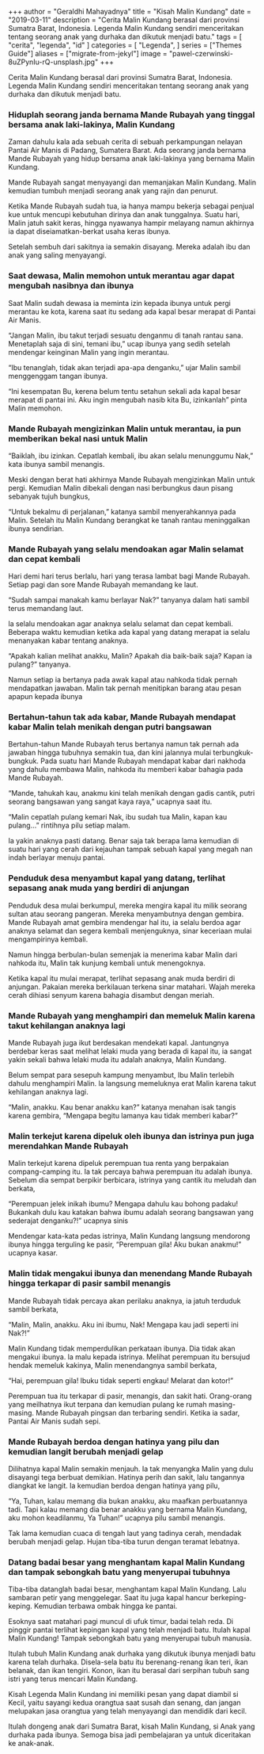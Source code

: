 +++
author = "Geraldhi Mahayadnya"
title = "Kisah Malin Kundang"
date = "2019-03-11"
description = "Cerita Malin Kundang berasal dari provinsi Sumatra Barat, Indonesia. Legenda Malin Kundang sendiri menceritakan tentang seorang anak yang durhaka dan dikutuk menjadi batu."
tags = [
    "cerita",
    "legenda",
    "id"
]
categories = [
    "Legenda",
]
series = ["Themes Guide"]
aliases = ["migrate-from-jekyl"]
image = "pawel-czerwinski-8uZPynIu-rQ-unsplash.jpg"
+++

Cerita Malin Kundang berasal dari provinsi Sumatra Barat, Indonesia. Legenda Malin Kundang sendiri menceritakan tentang seorang anak yang durhaka dan dikutuk menjadi batu.

<!--more-->

### Hiduplah seorang janda bernama Mande Rubayah yang tinggal bersama anak laki-lakinya, Malin Kundang

Zaman dahulu kala ada sebuah cerita di sebuah perkampungan nelayan Pantai Air Manis di Padang, Sumatera Barat. Ada seorang janda bernama Mande Rubayah yang hidup bersama anak laki-lakinya yang bernama Malin Kundang.

Mande Rubayah sangat menyayangi dan memanjakan Malin Kundang. Malin kemudian tumbuh menjadi seorang anak yang rajin dan penurut.

Ketika Mande Rubayah sudah tua, ia hanya mampu bekerja sebagai penjual kue untuk mencupi kebutuhan dirinya dan anak tunggalnya. Suatu hari, Malin jatuh sakit keras, hingga nyawanya hampir melayang namun akhirnya ia dapat diseiamatkan-berkat usaha keras ibunya.

Setelah sembuh dari sakitnya ia semakin disayang. Mereka adalah ibu dan anak yang saling menyayangi.

### Saat dewasa, Malin memohon untuk merantau agar dapat mengubah nasibnya dan ibunya

Saat Malin sudah dewasa ia meminta izin kepada ibunya untuk pergi merantau ke kota, karena saat itu sedang ada kapal besar merapat di Pantai Air Manis.

“Jangan Malin, ibu takut terjadi sesuatu denganmu di tanah rantau sana. Menetaplah saja di sini, temani ibu,” ucap ibunya yang sedih setelah mendengar keinginan Malin yang ingin merantau.

“Ibu tenanglah, tidak akan terjadi apa-apa denganku,” ujar Malin sambil menggenggam tangan ibunya.

“Ini kesempatan Bu, kerena belum tentu setahun sekali ada kapal besar merapat di pantai ini. Aku ingin mengubah nasib kita Bu, izinkanlah” pinta Malin memohon.

### Mande Rubayah mengizinkan Malin untuk merantau, ia pun memberikan bekal nasi untuk Malin

“Baiklah, ibu izinkan. Cepatlah kembali, ibu akan selalu menunggumu Nak,” kata ibunya sambil menangis.

Meski dengan berat hati akhirnya Mande Rubayah mengizinkan Malin untuk pergi. Kemudian Malin dibekali dengan nasi berbungkus daun pisang sebanyak tujuh bungkus,

“Untuk bekalmu di perjalanan,” katanya sambil menyerahkannya pada Malin. Setelah itu Malin Kundang berangkat ke tanah rantau meninggalkan ibunya sendirian.

### Mande Rubayah yang selalu mendoakan agar Malin selamat dan cepat kembali

Hari demi hari terus berlalu, hari yang terasa lambat bagi Mande Rubayah. Setiap pagi dan sore Mande Rubayah memandang ke laut.

“Sudah sampai manakah kamu berlayar Nak?” tanyanya dalam hati sambil terus memandang laut.

la selalu mendoakan agar anaknya selalu selamat dan cepat kembali. Beberapa waktu kemudian ketika ada kapal yang datang merapat ia selalu menanyakan kabar tentang anaknya.

“Apakah kalian melihat anakku, Malin? Apakah dia baik-baik saja? Kapan ia pulang?” tanyanya.

Namun setiap ia bertanya pada awak kapal atau nahkoda tidak pernah mendapatkan jawaban. Malin tak pernah menitipkan barang atau pesan apapun kepada ibunya

### Bertahun-tahun tak ada kabar, Mande Rubayah mendapat kabar Malin telah menikah dengan putri bangsawan

Bertahun-tahun Mande Rubayah terus bertanya namun tak pernah ada jawaban hingga tubuhnya semakin tua, dan kini jalannya mulai terbungkuk-bungkuk. Pada suatu hari Mande Rubayah mendapat kabar dari nakhoda yang dahulu membawa Malin, nahkoda itu memberi kabar bahagia pada Mande Rubayah.

“Mande, tahukah kau, anakmu kini telah menikah dengan gadis cantik, putri seorang bangsawan yang sangat kaya raya,” ucapnya saat itu.

“Malin cepatlah pulang kemari Nak, ibu sudah tua Malin, kapan kau pulang…” rintihnya pilu setiap malam.

Ia yakin anaknya pasti datang. Benar saja tak berapa lama kemudian di suatu hari yang cerah dari kejauhan tampak sebuah kapal yang megah nan indah berlayar menuju pantai.

### Penduduk desa menyambut kapal yang datang, terlihat sepasang anak muda yang berdiri di anjungan

Penduduk desa mulai berkumpul, mereka mengira kapal itu milik seorang sultan atau seorang pangeran. Mereka menyambutnya dengan gembira. Mande Rubayah amat gembira mendengar hal itu, ia selalu berdoa agar anaknya selamat dan segera kembali menjenguknya, sinar keceriaan mulai mengampirinya kembali.

Namun hingga berbulan-bulan semenjak ia menerima kabar Malin dari nahkoda itu, Malin tak kunjung kembali untuk menengoknya.

Ketika kapal itu mulai merapat, terlihat sepasang anak muda berdiri di anjungan. Pakaian mereka berkilauan terkena sinar matahari. Wajah mereka cerah dihiasi senyum karena bahagia disambut dengan meriah.

### Mande Rubayah yang menghampiri dan memeluk Malin karena takut kehilangan anaknya lagi

Mande Rubayah juga ikut berdesakan mendekati kapal. Jantungnya berdebar keras saat melihat lelaki muda yang berada di kapal itu, ia sangat yakin sekali bahwa lelaki muda itu adalah anaknya, Malin Kundang.

Belum sempat para sesepuh kampung menyambut, Ibu Malin terlebih dahulu menghampiri Malin. la langsung memeluknya erat Malin karena takut kehilangan anaknya lagi.

“Malin, anakku. Kau benar anakku kan?” katanya menahan isak tangis karena gembira, “Mengapa begitu lamanya kau tidak memberi kabar?”

### Malin terkejut karena dipeluk oleh ibunya dan istrinya pun juga merendahkan Mande Rubayah

Malin terkejut karena dipeluk perempuan tua renta yang berpakaian compang-camping itu. Ia tak percaya bahwa perempuan itu adalah ibunya. Sebelum dia sempat berpikir berbicara, istrinya yang cantik itu meludah dan berkata,

“Perempuan jelek inikah ibumu? Mengapa dahulu kau bohong padaku! Bukankah dulu kau katakan bahwa ibumu adalah seorang bangsawan yang sederajat denganku?!” ucapnya sinis

Mendengar kata-kata pedas istrinya, Malin Kundang langsung mendorong ibunya hingga terguling ke pasir, “Perempuan gila! Aku bukan anakmu!” ucapnya kasar.

### Malin tidak mengakui ibunya dan menendang Mande Rubayah hingga terkapar di pasir sambil menangis

Mande Rubayah tidak percaya akan perilaku anaknya, ia jatuh terduduk sambil berkata,

“Malin, Malin, anakku. Aku ini ibumu, Nak! Mengapa kau jadi seperti ini Nak?!”

Malin Kundang tidak memperdulikan perkataan ibunya. Dia tidak akan mengakui ibunya. la malu kepada istrinya. Melihat perempuan itu bersujud hendak memeluk kakinya, Malin menendangnya sambil berkata,

“Hai, perempuan gila! lbuku tidak seperti engkau! Melarat dan kotor!”

Perempuan tua itu terkapar di pasir, menangis, dan sakit hati. Orang-orang yang meilhatnya ikut terpana dan kemudian pulang ke rumah masing-masing. Mande Rubayah pingsan dan terbaring sendiri. Ketika ia sadar, Pantai Air Manis sudah sepi.

### Mande Rubayah berdoa dengan hatinya yang pilu dan kemudian langit berubah menjadi gelap

Dilihatnya kapal Malin semakin menjauh. Ia tak menyangka Malin yang dulu disayangi tega berbuat demikian. Hatinya perih dan sakit, lalu tangannya diangkat ke langit. Ia kemudian berdoa dengan hatinya yang pilu,

“Ya, Tuhan, kalau memang dia bukan anakku, aku maafkan perbuatannya tadi. Tapi kalau memang dia benar anakku yang bernama Malin Kundang, aku mohon keadilanmu, Ya Tuhan!” ucapnya pilu sambil menangis.

Tak lama kemudian cuaca di tengah laut yang tadinya cerah, mendadak berubah menjadi gelap. Hujan tiba-tiba turun dengan teramat lebatnya.

### Datang badai besar yang menghantam kapal Malin Kundang dan tampak sebongkah batu yang menyerupai tubuhnya

Tiba-tiba datanglah badai besar, menghantam kapal Malin Kundang. Lalu sambaran petir yang menggelegar. Saat itu juga kapal hancur berkeping- keping. Kemudian terbawa ombak hingga ke pantai.

Esoknya saat matahari pagi muncul di ufuk timur, badai telah reda. Di pinggir pantai terlihat kepingan kapal yang telah menjadi batu. Itulah kapal Malin Kundang! Tampak sebongkah batu yang menyerupai tubuh manusia.

Itulah tubuh Malin Kundang anak durhaka yang dikutuk ibunya menjadi batu karena telah durhaka. Disela-sela batu itu berenang-renang ikan teri, ikan belanak, dan ikan tengiri. Konon, ikan itu berasal dari serpihan tubuh sang istri yang terus mencari Malin Kundang.

Kisah Legenda Malin Kundang ini memiliki pesan yang dapat diambil si Kecil, yaitu sayangi kedua orangtua saat susah dan senang, dan jangan melupakan jasa orangtua yang telah menyayangi dan mendidik dari kecil.

Itulah dongeng anak dari Sumatra Barat, kisah Malin Kundang, si Anak yang durhaka pada ibunya. Semoga bisa jadi pembelajaran ya untuk diceritakan ke anak-anak.
